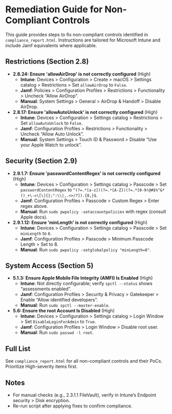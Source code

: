 # Remediation Guide for Non-Compliant Controls

This guide provides steps to fix non-compliant controls identified in `compliance_report.html`. Instructions are tailored for Microsoft Intune and include Jamf equivalents where applicable.

## Restrictions (Section 2.8)
- **2.8.24: Ensure 'allowAirDrop' is not correctly configured** (High)
  - **Intune**: Devices > Configuration > Create > macOS > Settings catalog > Restrictions > Set `allowAirDrop` to `False`.
  - **Jamf**: Policies > Configuration Profiles > Restrictions > Functionality > Uncheck “Allow AirDrop”.
  - **Manual**: System Settings > General > AirDrop & Handoff > Disable AirDrop.
- **2.8.17: Ensure 'allowAutoUnlock' is not correctly configured** (High)
  - **Intune**: Devices > Configuration > Settings catalog > Restrictions > Set `allowAutoUnlock` to `False`.
  - **Jamf**: Configuration Profiles > Restrictions > Functionality > Uncheck “Allow Auto Unlock”.
  - **Manual**: System Settings > Touch ID & Password > Disable “Use your Apple Watch to unlock”.

## Security (Section 2.9)
- **2.9.1.7: Ensure 'passwordContentRegex' is not correctly configured** (High)
  - **Intune**: Devices > Configuration > Settings catalog > Passcode > Set `passwordContentRegex` to `^(?=.*[a-z])(?=.*[A-Z])(?=.*[0-9!@#$%^&*()_+\-=\[\]{};":\\|,.<>/?]).{8,}$`.
  - **Jamf**: Configuration Profiles > Passcode > Custom Regex > Enter regex above.
  - **Manual**: Run `sudo pwpolicy -setaccountpolicies` with regex (consult Apple docs).
- **2.9.1.12: Ensure 'minLength' is not correctly configured** (High)
  - **Intune**: Devices > Configuration > Settings catalog > Passcode > Set `minLength` to `8`.
  - **Jamf**: Configuration Profiles > Passcode > Minimum Passcode Length > Set to 8.
  - **Manual**: Run `sudo pwpolicy -setglobalpolicy "minLength=8"`.

## System Access (Section 5)
- **5.1.3: Ensure Apple Mobile File Integrity (AMFI) Is Enabled** (High)
  - **Intune**: Not directly configurable; verify `spctl --status` shows “assessments enabled”.
  - **Jamf**: Configuration Profiles > Security & Privacy > Gatekeeper > Enable “Allow identified developers”.
  - **Manual**: Run `sudo spctl --master-enable`.
- **5.6: Ensure the root Account Is Disabled** (High)
  - **Intune**: Devices > Configuration > Settings catalog > Login Window > Set `DisableLoginForAdmin` to `True`.
  - **Jamf**: Configuration Profiles > Login Window > Disable root user.
  - **Manual**: Run `sudo passwd -l root`.

## Full List
See `compliance_report.html` for all non-compliant controls and their PoCs. Prioritize High-severity items first.

## Notes
- For manual checks (e.g., 2.3.1.1 FileVault), verify in Intune’s Endpoint security > Disk encryption.
- Re-run script after applying fixes to confirm compliance.
